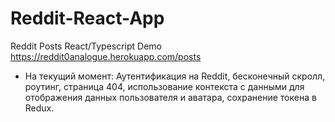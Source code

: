 # Reddit-React-App
Reddit Posts React/Typescript Demo https://reddit0analogue.herokuapp.com/posts

* На текущий момент: 
Аутентификация на Reddit,
бесконечный скролл,
роутинг, страница 404,
использование контекста с данными для отображения данных пользователя и аватара,
cохранение токена в Redux.
